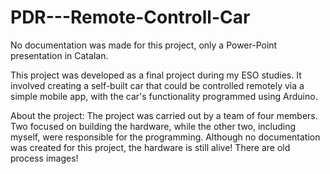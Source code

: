 # PDR---Remote-Controll-Car

No documentation was made for this project, only a Power-Point presentation in Catalan.

This project was developed as a final project during my ESO studies. It involved creating a self-built car that could be controlled remotely via a simple mobile app, with the car's functionality programmed using Arduino.

About the project:
The project was carried out by a team of four members. Two focused on building the hardware, while the other two, including myself, were responsible for the programming. Although no documentation was created for this project, the hardware is still alive! There are old process images!
